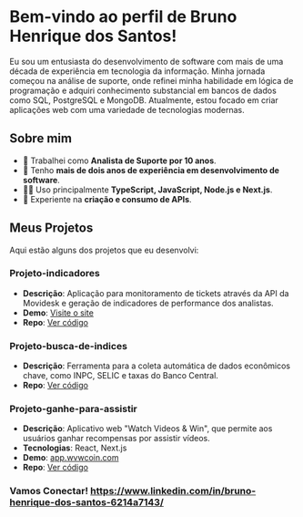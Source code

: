 # Bem-vindo ao perfil de Bruno Henrique dos Santos!

Eu sou um entusiasta do desenvolvimento de software com mais de uma década de experiência em tecnologia da informação. Minha jornada começou na análise de suporte, onde refinei minha habilidade em lógica de programação e adquiri conhecimento substancial em bancos de dados como SQL, PostgreSQL e MongoDB. Atualmente, estou focado em criar aplicações web com uma variedade de tecnologias modernas.

## Sobre mim
- 🔭 Trabalhei como **Analista de Suporte por 10 anos**.
- 🌱 Tenho **mais de dois anos de experiência em desenvolvimento de software**.
- 👨‍💻 Uso principalmente **TypeScript, JavaScript, Node.js e Next.js**.
- 🚀 Experiente na **criação e consumo de APIs**.

## Meus Projetos
Aqui estão alguns dos projetos que eu desenvolvi:

### Projeto-indicadores
- **Descrição**: Aplicação para monitoramento de tickets através da API da Movidesk e geração de indicadores de performance dos analistas.
- **Demo**: [Visite o site](https://eisingsantos.vercel.app/)
- **Repo**: [Ver código](https://github.com/Brunoeising/Projeto-indicadores)

### Projeto-busca-de-indices
- **Descrição**: Ferramenta para a coleta automática de dados econômicos chave, como INPC, SELIC e taxas do Banco Central.
- **Repo**: [Ver código](https://github.com/Brunoeising/Projeto-busca-de-indices)

### Projeto-ganhe-para-assistir
- **Descrição**: Aplicativo web "Watch Videos & Win", que permite aos usuários ganhar recompensas por assistir vídeos.
- **Tecnologias**: React, Next.js
- **Demo**: [app.wvwcoin.com](https://app.wvwcoin.com/)
- **Repo**: [Ver código](https://github.com/Brunoeising/Projeto-ganhe-para-assistir)

### Vamos Conectar! https://www.linkedin.com/in/bruno-henrique-dos-santos-6214a7143/


  
  
